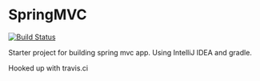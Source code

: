 # SpringMVC

[![Build Status](https://travis-ci.org/bajal/SpringMVC.svg?branch=master)](https://travis-ci.org/bajal/SpringMVC)

Starter project for building spring mvc app. Using IntelliJ IDEA and gradle.

Hooked up with travis.ci
